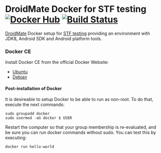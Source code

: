 # DroidMate Docker for STF testing [![Docker Hub](https://img.shields.io/badge/Docker%20Hub-info-blue.svg)](https://hub.docker.com/r/timoguehring/droidmatedockerenv/) [![Build Status](https://travis-ci.com/JeannedArk/droidmatedockerenv.svg?branch=farmtesting)](https://travis-ci.com/JeannedArk/droidmatedockerenv)
[DroidMate](https://github.com/uds-se/droidmate) Docker setup for [STF testing](https://github.com/uds-se/stf) providing an environment with JDK8, Android SDK and Android platform tools.

### Docker CE

Install Docker CE from the official Docker Website:

* [Ubuntu](https://docs.docker.com/engine/installation/linux/docker-ce/ubuntu/)
* [Debian](https://docs.docker.com/engine/installation/linux/docker-ce/debian/)

#### Post-installation of Docker

It is desireable to setup Docker to be able to run as non-root. To do that, execute the next commands:

```shell
sudo groupadd docker
sudo usermod -aG docker $ USER
```

Restart the computer so that your group membership is re-evaluated, and be sure you can run docker commands without sudo. You can test this by executing:

```shell
docker run hello-world
```